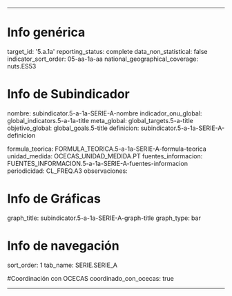 ---

# Info genérica
target_id: '5.a.1a'
reporting_status: complete
data_non_statistical: false
indicator_sort_order: 05-aa-1a-aa
national_geographical_coverage: nuts.ES53

# Info de Subindicador
nombre: subindicator.5-a-1a-SERIE-A-nombre
indicador_onu_global: global_indicators.5-a-1a-title
meta_global: global_targets.5-a-title
objetivo_global: global_goals.5-title
definicion: subindicator.5-a-1a-SERIE-A-definicion

formula_teorica: FORMULA_TEORICA.5-a-1a-SERIE-A-formula-teorica
unidad_medida: OCECAS_UNIDAD_MEDIDA.PT
fuentes_informacion: FUENTES_INFORMACION.5-a-1a-SERIE-A-fuentes-informacion
periodicidad: CL_FREQ.A3
observaciones:

# Info de Gráficas
graph_title: subindicator.5-a-1a-SERIE-A-graph-title
graph_type: bar

# Info de navegación
sort_order: 1
tab_name: SERIE.SERIE_A

#Coordinación con OCECAS
coordinado_con_ocecas: true

---